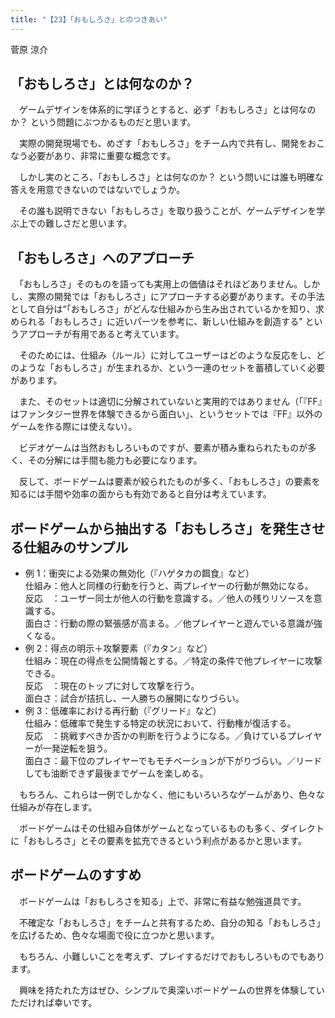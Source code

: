 ```yaml
---
title: "【23】「おもしろさ」とのつきあい"
---
```



菅原 涼介


## 「おもしろさ」とは何なのか？

　ゲームデザインを体系的に学ぼうとすると、必ず「おもしろさ」とは何なのか？ という問題にぶつかるものだと思います。

　実際の開発現場でも、めざす「おもしろさ」をチーム内で共有し、開発をおこなう必要があり、非常に重要な概念です。

　しかし実のところ、「おもしろさ」とは何なのか？ という問いには誰も明確な答えを用意できないのではないでしょうか。

　その誰も説明できない「おもしろさ」を取り扱うことが、ゲームデザインを学ぶ上での難しさだと思います。

## 「おもしろさ」へのアプローチ

　「おもしろさ」そのものを語っても実用上の価値はそれほどありません。しかし、実際の開発では「おもしろさ」にアプローチする必要があります。その手法として自分は“「おもしろさ」がどんな仕組みから生み出されているかを知り、求められる「おもしろさ」に近いパーツを参考に、新しい仕組みを創造する” というアプローチが有用であると考えています。

　そのためには、仕組み（ルール）に対してユーザーはどのような反応をし、どのような「おもしろさ」が生まれるか、という一連のセットを蓄積していく必要があります。

　また、そのセットは適切に分解されていないと実用的ではありません（「『FF』はファンタジー世界を体験できるから面白い」、というセットでは『FF』以外のゲームを作る際には使えない）。

　ビデオゲームは当然おもしろいものですが、要素が積み重ねられたものが多く、その分解には手間も能力も必要になります。

　反して、ボードゲームは要素が絞られたものが多く、「おもしろさ」の要素を知るには手間や効率の面からも有効であると自分は考えています。

## ボードゲームから抽出する「おもしろさ」を発生させる仕組みのサンプル

  - 例 1：衝突による効果の無効化（『ハゲタカの餌食』など）  
    仕組み：他人と同様の行動を行うと、両プレイヤーの行動が無効になる。  
    反応　：ユーザー同士が他人の行動を意識する。／他人の残りリソースを意識する。  
    面白さ：行動の際の緊張感が高まる。／他プレイヤーと遊んでいる意識が強くなる。
  - 例 2：得点の明示＋攻撃要素（『カタン』など）  
    仕組み：現在の得点を公開情報とする。／特定の条件で他プレイヤーに攻撃できる。  
    反応　：現在のトップに対して攻撃を行う。  
    面白さ：試合が拮抗し、一人勝ちの展開になりづらい。
  - 例 3：低確率における再行動（『グリード』など）  
    仕組み：低確率で発生する特定の状況において、行動権が復活する。  
    反応　：挑戦すべきか否かの判断を行うようになる。／負けているプレイヤーが一発逆転を狙う。  
    面白さ：最下位のプレイヤーでもモチベーションが下がりづらい。／リードしても油断できず最後までゲームを楽しめる。

　もちろん、これらは一例でしかなく、他にもいろいろなゲームがあり、色々な仕組みが存在します。

　ボードゲームはその仕組み自体がゲームとなっているものも多く、ダイレクトに「おもしろさ」とその要素を拡充できるという利点があるかと思います。

## ボードゲームのすすめ

　ボードゲームは「おもしろさを知る」上で、非常に有益な勉強道具です。

　不確定な「おもしろさ」をチームと共有するため、自分の知る「おもしろさ」を広げるため、色々な場面で役に立つかと思います。

　もちろん、小難しいことを考えず、プレイするだけでおもしろいものでもあります。

　興味を持たれた方はぜひ、シンプルで奥深いボードゲームの世界を体験していただければ幸いです。

